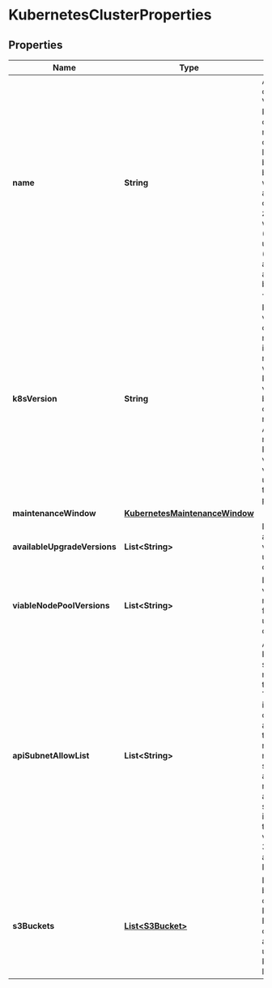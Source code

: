 

# KubernetesClusterProperties

## Properties

| Name | Type | Description | Notes |
| ------------ | ------------- | ------------- | ------------- |
| **name** | **String** | A Kubernetes cluster name. Valid Kubernetes cluster name must be 63 characters or less and must be empty or begin and end with an alphanumeric character ([a-z0-9A-Z]) with dashes (-), underscores (_), dots (.), and alphanumerics between. |  |
| **k8sVersion** | **String** | The Kubernetes version the cluster is running. This imposes restrictions on what Kubernetes versions can be run in a cluster&#39;s nodepools. Additionally, not all Kubernetes versions are viable upgrade targets for all prior versions. |  [optional] |
| **maintenanceWindow** | [**KubernetesMaintenanceWindow**](KubernetesMaintenanceWindow.md) |  |  [optional] |
| **availableUpgradeVersions** | **List&lt;String&gt;** | List of available versions for upgrading the cluster |  [optional] |
| **viableNodePoolVersions** | **List&lt;String&gt;** | List of versions that may be used for node pools under this cluster |  [optional] |
| **apiSubnetAllowList** | **List&lt;String&gt;** | Access to the K8s API server is restricted to these CIDRs. Traffic, internal to the cluster, is not affected by this restriction. If no allowlist is specified, access is not restricted. If an IP without subnet mask is provided, the default value is used: 32 for IPv4 and 128 for IPv6. |  [optional] |
| **s3Buckets** | [**List&lt;S3Bucket&gt;**](S3Bucket.md) | List of S3 bucket configured for K8s usage. For now it contains only an S3 bucket used to store K8s API audit logs |  [optional] |


